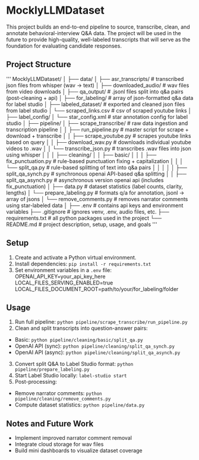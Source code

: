 # MocklyLLMDataset

This project builds an end-to-end pipeline to source, transcribe, clean, and annotate
behavioral-interview Q&A data. The project will be used in the future to provide high-quality,
well-labeled transcripts that will serve as the foundation for evaluating candidate responses.

## Project Structure

'''
MocklyLLMDataset/
│
├── data/
│   ├── asr_transcripts/           # transcribed json files from whisper (wav → text)
│   ├── downloaded_audio/          # wav files from video downloads
│   ├── qa_output/                 # .jsonl files split into q&a pairs (post-cleaning + api)
│   ├── for_labeling/              # array of json-formatted q&a data for label studio
│   ├── labeled_dataset/           # exported and cleaned json files from label studio
│   └── scraped_links.csv          # csv of scraped youtube links
│
├── label_config/
│   └── star_config.xml            # star annotation config for label studio
│
├── pipeline/
│   ├── scrape_transcribe/         # raw data ingestion and transcription pipeline
│   │   ├── run_pipeline.py        # master script for scrape + download + transcribe
│   │   ├── scrape_youtube.py      # scrapes youtube links based on query
│   │   ├── download_wav.py        # downloads individual youtube videos to .wav
│   │   └── transcribe_json.py     # transcribes .wav files into json using whisper
│   │
│   ├── cleaning/
│   │   ├── basic/
│   │   │   ├── fix_punctuation.py     # rule-based punctuation fixing + capitalization
│   │   │   └── split_qa.py            # rule-based splitting of text into q&a pairs
│   │   │
│   │   ├── split_qa_synch.py          # synchronous openai API-based q&a splitting
│   │   ├── split_qa_asynch.py         # asynchronous version openai api (includes fix_punctuation)
│   ├── data.py                        # dataset statistics (label counts, clarity, lengths)
│   └── prepare_labeling.py            # formats q/a for annotation, jsonl → array of jsons
│   └── remove_comments.py             # removes narrator comments using star-labeled data
│
├── .env                               # contains api keys and environment variables
├── .gitignore                         # ignores venv, .env, audio files, etc.
├── requirements.txt                   # all python packages used in the project
└── README.md                          # project description, setup, usage, and goals
'''

## Setup

1. Create and activate a Python virtual environment.
2. Install dependencies: `pip install -r requirements.txt`
3. Set environment variables in a `.env` file:<br>
OPENAI_API_KEY=your_api_key_here<br>
LOCAL_FILES_SERVING_ENABLED=true<br>
LOCAL_FILES_DOCUMENT_ROOT=path/to/your/for_labeling/folder

## Usage

1. Run full pipeline: `python pipeline/scrape_transcribe/run_pipeline.py`
2. Clean and split transcripts into question-answer pairs:
- Basic: `python pipeline/cleaning/basic/split_qa.py`
- OpenAI API (sync): `python pipeline/cleaning/split_qa_synch.py`
- OpenAI API (async): `python pipeline/cleaning/split_qa_asynch.py`
3. Convert split Q&A to Label Studio format: `python pipeline/prepare_labeling.py`
4. Start Label Studio locally: `label-studio start`
5. Post-processing:
- Remove narrator comments: `python pipeline/cleaning/remove_comments.py`
- Compute dataset statistics: `python pipeline/data.py`

## Notes and Future Work
* Implement improved narrator comment removal
* Integrate cloud storage for wav files
* Build mini dashboards to visualize dataset coverage
